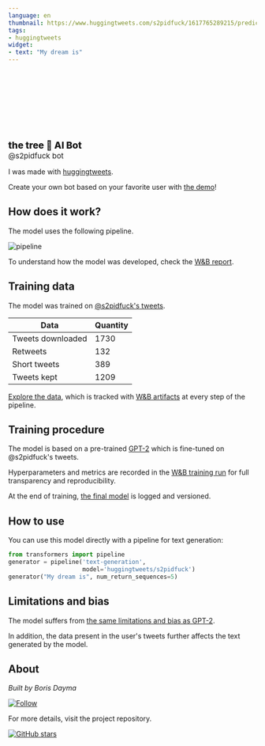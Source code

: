 ```yaml
---
language: en
thumbnail: https://www.huggingtweets.com/s2pidfuck/1617765289215/predictions.png
tags:
- huggingtweets
widget:
- text: "My dream is"
---
```


<div>
<div style="width: 132px; height:132px; border-radius: 50%; background-size: cover; background-image: url('https://pbs.twimg.com/profile_images/1373469308941004804/RPhMNI4L_400x400.jpg')">
</div>
<div style="margin-top: 8px; font-size: 19px; font-weight: 800">the tree 🤖 AI Bot </div>
<div style="font-size: 15px">@s2pidfuck bot</div>
</div>

I was made with [huggingtweets](https://github.com/borisdayma/huggingtweets).

Create your own bot based on your favorite user with [the demo](https://colab.research.google.com/github/borisdayma/huggingtweets/blob/master/huggingtweets-demo.ipynb)!

## How does it work?

The model uses the following pipeline.

![pipeline](https://github.com/borisdayma/huggingtweets/blob/master/img/pipeline.png?raw=true)

To understand how the model was developed, check the [W&B report](https://wandb.ai/wandb/huggingtweets/reports/HuggingTweets-Train-a-Model-to-Generate-Tweets--VmlldzoxMTY5MjI).

## Training data

The model was trained on [@s2pidfuck's tweets](https://twitter.com/s2pidfuck).

| Data | Quantity |
| --- | --- |
| Tweets downloaded | 1730 |
| Retweets | 132 |
| Short tweets | 389 |
| Tweets kept | 1209 |

[Explore the data](https://wandb.ai/wandb/huggingtweets/runs/1jyih7n0/artifacts), which is tracked with [W&B artifacts](https://docs.wandb.com/artifacts) at every step of the pipeline.

## Training procedure

The model is based on a pre-trained [GPT-2](https://huggingface.co/gpt2) which is fine-tuned on @s2pidfuck's tweets.

Hyperparameters and metrics are recorded in the [W&B training run](https://wandb.ai/wandb/huggingtweets/runs/bo8o3bwk) for full transparency and reproducibility.

At the end of training, [the final model](https://wandb.ai/wandb/huggingtweets/runs/bo8o3bwk/artifacts) is logged and versioned.

## How to use

You can use this model directly with a pipeline for text generation:

```python
from transformers import pipeline
generator = pipeline('text-generation',
                     model='huggingtweets/s2pidfuck')
generator("My dream is", num_return_sequences=5)
```

## Limitations and bias

The model suffers from [the same limitations and bias as GPT-2](https://huggingface.co/gpt2#limitations-and-bias).

In addition, the data present in the user's tweets further affects the text generated by the model.

## About

*Built by Boris Dayma*

[![Follow](https://img.shields.io/twitter/follow/borisdayma?style=social)](https://twitter.com/intent/follow?screen_name=borisdayma)

For more details, visit the project repository.

[![GitHub stars](https://img.shields.io/github/stars/borisdayma/huggingtweets?style=social)](https://github.com/borisdayma/huggingtweets)
